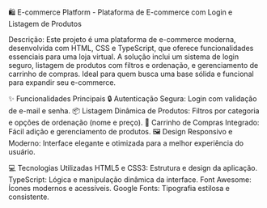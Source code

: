 🛍️ E-commerce Platform - Plataforma de E-commerce com Login e Listagem de Produtos

Descrição:
Este projeto é uma plataforma de e-commerce moderna, desenvolvida com HTML, CSS e TypeScript, que oferece funcionalidades essenciais para uma loja virtual. A solução inclui um sistema de login seguro, listagem de produtos com filtros e ordenação, e gerenciamento de carrinho de compras. Ideal para quem busca uma base sólida e funcional para expandir seu e-commerce.

✨ Funcionalidades Principais
🔒 Autenticação Segura: Login com validação de e-mail e senha.
📦 Listagem Dinâmica de Produtos: Filtros por categoria e opções de ordenação (nome e preço).
🛒 Carrinho de Compras Integrado: Fácil adição e gerenciamento de produtos.
🖼️ Design Responsivo e Moderno: Interface elegante e otimizada para a melhor experiência do usuário.

💻 Tecnologias Utilizadas
HTML5 e CSS3: Estrutura e design da aplicação.
TypeScript: Lógica e manipulação dinâmica da interface.
Font Awesome: Ícones modernos e acessíveis.
Google Fonts: Tipografia estilosa e consistente.
